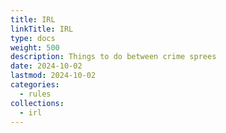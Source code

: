 ```yaml
--- 
title: IRL
linkTitle: IRL
type: docs     
weight: 500 
description: Things to do between crime sprees 
date: 2024-10-02
lastmod: 2024-10-02
categories:
  - rules
collections:
  - irl  
--- 
```


<!-- {{ with .Site.GetPage "/headless-sections/irl-intro-blurb.md" }}
    {{ .Content }}
{{ end }} -->
